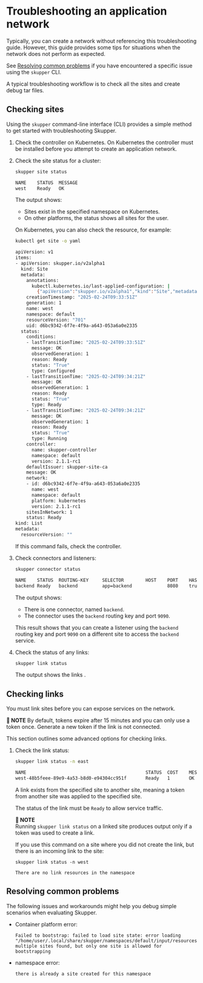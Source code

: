 <a id="troubleshooting"></a>
# Troubleshooting an application network

Typically, you can create a network without referencing this troubleshooting guide.
However, this guide provides some tips for situations when the network does not perform as expected.

See [Resolving common problems](#resolving-common-problems) if you have encountered a specific issue using the `skupper` CLI.

A typical troubleshooting workflow is to check all the sites and create debug tar files.

<a id="checking-sites"></a>
## Checking sites

Using the `skupper` command-line interface (CLI) provides a simple method to get started with troubleshooting Skupper.

1. Check the controller on Kubernetes.
   On Kubernetes the controller must be installed before you attempt to create an application network.
2. Check the site status for a cluster:

   ```bash
   skupper site status

   NAME    STATUS  MESSAGE
   west    Ready   OK
   ```

   The output shows:

   - Sites exist in the specified namespace on Kubernetes.
   - On other platforms, the status shows all sites for the user.

   On Kubernetes, you can also check the resource, for example:

   ```bash
   kubectl get site -o yaml
   
   apiVersion: v1
   items:
   - apiVersion: skupper.io/v2alpha1
     kind: Site
     metadata:
       annotations:
         kubectl.kubernetes.io/last-applied-configuration: |
           {"apiVersion":"skupper.io/v2alpha1","kind":"Site","metadata":{"annotations":{},"name":"west","namespace":"default"}}
       creationTimestamp: "2025-02-24T09:33:51Z"
       generation: 1
       name: west
       namespace: default
       resourceVersion: "701"
       uid: d6bc9342-6f7e-4f9a-a643-053a6a0e2335
     status:
       conditions:
       - lastTransitionTime: "2025-02-24T09:33:51Z"
         message: OK
         observedGeneration: 1
         reason: Ready
         status: "True"
         type: Configured
       - lastTransitionTime: "2025-02-24T09:34:21Z"
         message: OK
         observedGeneration: 1
         reason: Ready
         status: "True"
         type: Ready
       - lastTransitionTime: "2025-02-24T09:34:21Z"
         message: OK
         observedGeneration: 1
         reason: Ready
         status: "True"
         type: Running
       controller:
         name: skupper-controller
         namespace: default
         version: 2.1.1-rc1
       defaultIssuer: skupper-site-ca
       message: OK
       network:
       - id: d6bc9342-6f7e-4f9a-a643-053a6a0e2335
         name: west
         namespace: default
         platform: kubernetes
         version: 2.1.1-rc1
       sitesInNetwork: 1
       status: Ready
   kind: List
   metadata:
     resourceVersion: ""
   ```

   If this command fails, check the controller.

3. Check connectors and listeners:

   ```bash
   skupper connector status
   
   NAME    STATUS  ROUTING-KEY     SELECTOR        HOST    PORT    HAS MATCHING LISTENERMESSAGE
   backend Ready   backend         app=backend             8080    true                 OK
   ```

   The output shows:

   - There is one connector, named `backend`.
   - The connector uses the `backend` routing key and port `9090`.

   This result shows that you can create a listener using the `backend` routing key and port `9090` on a different site to access the `backend` service.

4. Check the status of any links:

   ```bash
   skupper link status

   ```

   The output shows the links .

<a id="checking-links"></a>
## Checking links

You must link sites before you can expose services on the network.

**📌 NOTE**
By default, tokens expire after 15 minutes and you can only use a token once.
Generate a new token if the link is not connected.

This section outlines some advanced options for checking links.

1. Check the link status:

   ```bash
   skupper link status -n east
   
   NAME                                            STATUS  COST    MESSAGE
   west-48b5feee-89e9-4a53-b8d0-e94304cc951f       Ready   1       OK
   ```

   A link exists from the specified site to another site, meaning a token from another site was applied to the specified site.

   The status of the link must be `Ready` to allow service traffic.

   **📌 NOTE**\
   Running `skupper link status` on a linked site produces output only if a token was used to create a link.

   If you use this command on a site where you did not create the link, but there is an incoming link to the site:

   ```
   skupper link status -n west

   There are no link resources in the namespace
   ```

<a id="resolving-common-problems"></a>
## Resolving common problems

The following issues and workarounds might help you debug simple scenarios when evaluating Skupper.

- Container platform error:

  ```
  Failed to bootstrap: failed to load site state: error loading "/home/user/.local/share/skupper/namespaces/default/input/resources/sites/test.yaml": multiple sites found, but only one site is allowed for bootstrapping
  ```

- namespace error:
  ```
  there is already a site created for this namespace
  ```
